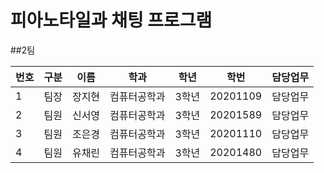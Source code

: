 # 피아노타일과 채팅 프로그램
##2팀

|번호|구분|이름|학과|학년|학번|담당업무|
|-|---|---|---|---|---|----|
|1|팀장|장지현|컴퓨터공학과|3학년|20201109|담당업무|
|2|팀원|신서영|컴퓨터공학과|3학년|20201589|담당업무|
|3|팀원|조은경|컴퓨터공학과|3학년|20201110|담당업무|
|4|팀원|유채린|컴퓨터공학과|3학년|20201480|담당업무|

